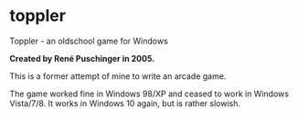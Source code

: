 # toppler
Toppler - an oldschool game for Windows

**Created by René Puschinger in 2005.**

This is a former attempt of mine to write an arcade game.

The game worked fine in Windows 98/XP and ceased to work in Windows Vista/7/8. It works in Windows 10 again, but is rather slowish.